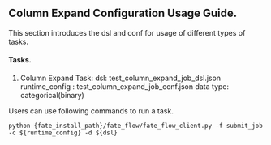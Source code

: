## Column Expand Configuration Usage Guide.

This section introduces the dsl and conf for usage of different types of tasks.


#### Tasks.

1. Column Expand Task:
    dsl: test_column_expand_job_dsl.json
    runtime_config : test_column_expand_job_conf.json
    data type: categorical(binary)

Users can use following commands to run a task.

    python {fate_install_path}/fate_flow/fate_flow_client.py -f submit_job -c ${runtime_config} -d ${dsl}
